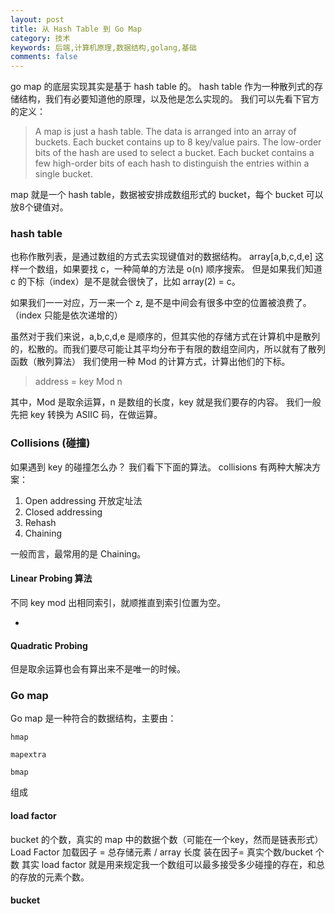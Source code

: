 ```yaml
---
layout: post
title: 从 Hash Table 到 Go Map
category: 技术
keywords: 后端,计算机原理,数据结构,golang,基础
comments: false
---
```


go map 的底层实现其实是基于 hash table 的。
hash table 作为一种散列式的存储结构，我们有必要知道他的原理，以及他是怎么实现的。
我们可以先看下官方的定义：
> A map is just a hash table. The data is arranged
 into an array of buckets. Each bucket contains up to
 8 key/value pairs. The low-order bits of the hash are
 used to select a bucket. Each bucket contains a few
 high-order bits of each hash to distinguish the entries
 within a single bucket.

map 就是一个 hash table，数据被安排成数组形式的 bucket，每个 bucket 可以放8个键值对。



### hash table
也称作散列表，是通过数组的方式去实现键值对的数据结构。
array[a,b,c,d,e]
这样一个数组，如果要找 c，一种简单的方法是 o(n) 顺序搜索。
但是如果我们知道 c 的下标（index）是不是就会很快了，比如 array(2) = c。
<!-- more -->
如果我们一一对应，万一来一个 z, 是不是中间会有很多中空的位置被浪费了。
（index 只能是依次递增的）

虽然对于我们来说，a,b,c,d,e 是顺序的，但其实他的存储方式在计算机中是散列的，松散的。而我们要尽可能让其平均分布于有限的数组空间内，所以就有了散列函数（散列算法）
我们使用一种 Mod 的计算方式，计算出他们的下标。

> address = key Mod n

其中，Mod 是取余运算，n 是数组的长度，key 就是我们要存的内容。
我们一般先把 key 转换为 ASIIC 码，在做运算。

### Collisions (碰撞)

如果遇到 key 的碰撞怎么办？
我们看下下面的算法。
collisions 有两种大解决方案：
1. Open addressing 开放定址法
2. Closed addressing 
3. Rehash
4. Chaining 
   
一般而言，最常用的是 Chaining。

#### Linear Probing 算法
不同 key mod 出相同索引，就顺推直到索引位置为空。

- 

#### Quadratic Probing


但是取余运算也会有算出来不是唯一的时候。

### Go map

Go map 是一种符合的数据结构，主要由：
```
hmap

mapextra

bmap
```
组成

#### load factor
bucket 的个数，真实的 map 中的数据个数（可能在一个key，然而是链表形式）
Load Factor 加载因子 = 总存储元素 / array 长度
装在因子= 真实个数/bucket 个数
其实 load factor 就是用来规定我一个数组可以最多接受多少碰撞的存在，和总的存放的元素个数。

#### bucket


